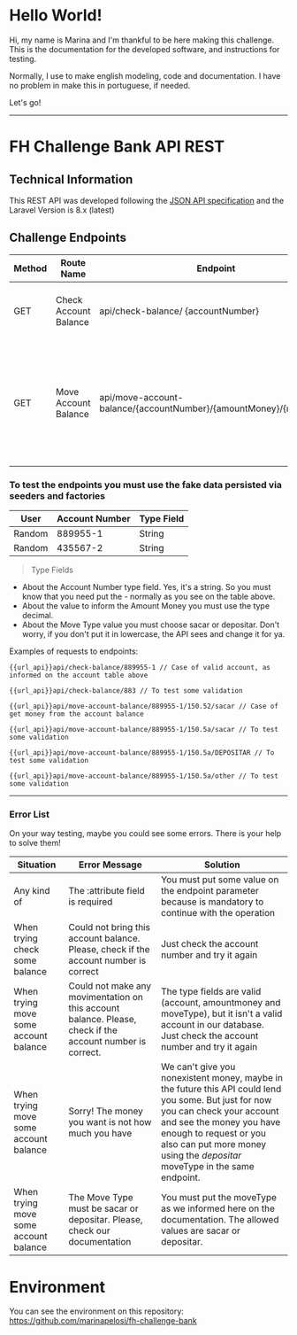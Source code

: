 # Hello World!
Hi, my name is Marina and I'm thankful to be here making this challenge. This is the documentation for the developed software, and instructions for testing.

Normally, I use to make english modeling, code and documentation. I have no problem in make this in portuguese, if needed.

Let's go!

---
# FH Challenge Bank API REST

## Technical Information

This REST API was developed following the [JSON API specification](https://jsonapi.org/) and the Laravel Version is 8.x (latest)

## Challenge Endpoints

|Method |Route Name	| Endpoint|Requires Auth? |Description |TDD functions (tests/Unit)
|--- |--- |--- |--- |--- |---
|GET | Check Account Balance | api/check-balance/ {accountNumber} |No | Returns how much money the account has| testCheckBalance() 
|GET | Move Account Balance | api/move-account-balance/{accountNumber}/{amountMoney}/{moveType} |No | The magic happens here. You can get money from the account balance or put more money there. | testGettingMoney(), testGettingMoneyButDontHaveEnough(), testPuttingMoney(), testMoveValidation(), testInvalidAccountInDatabase()


### To test the endpoints you must use the fake data persisted via seeders and factories

|User        |Account Number | Type Field
|---         |---            |---
|Random      |889955-1       | String                         
|Random      |435567-2       | String 

> Type Fields
- About the Account Number type field. Yes, it's a string. So you must know that you need put the *-* normally as you see on the table above.
- About the value to inform the Amount Money you must use the type decimal.
- About the Move Type value you must choose sacar or depositar. Don't worry, if you don't put it in lowercase, the API sees and change it for ya.

Examples of requests to endpoints:

``` 
{{url_api}}api/check-balance/889955-1 // Case of valid account, as informed on the account table above
``` 

``` 
{{url_api}}api/check-balance/883 // To test some validation
``` 

``` 
{{url_api}}api/move-account-balance/889955-1/150.52/sacar // Case of get money from the account balance
``` 

``` 
{{url_api}}api/move-account-balance/889955-1/150.5a/sacar // To test some validation
``` 

``` 
{{url_api}}api/move-account-balance/889955-1/150.5a/DEPOSITAR // To test some validation
``` 

``` 
{{url_api}}api/move-account-balance/889955-1/150.5a/other // To test some validation
``` 

---


### Error List


On your way testing, maybe you could see some errors. There is your help to solve them!

|Situation                       |Error Message	                        | Solution
|---                             |---                                      |---
|Any kind of  | The :attribute field is required| You must put some value on the endpoint parameter because is mandatory to continue with the operation
|When trying check some balance  |Could not bring this account balance. Please, check if the account number is correct                | Just check the account number and try it again
|When trying move some account balance  | Could not make any movimentation on this account balance. Please, check if the account number is correct.| The type fields are valid (account, amountmoney and moveType), but it isn't a valid account in our database. Just check the account number and try it again
|When trying move some account balance  |  Sorry! The money you want is not how much you have | We can't give you nonexistent money, maybe in the future this API could lend you some. But just for now you can check your account and see the money you have enough to request or you also can put more money using the *depositar* moveType in the same endpoint.
|When trying move some account balance  | The Move Type must be sacar or depositar. Please, check our documentation | You must put the moveType as we informed here on the documentation. The allowed values are sacar or depositar. 

# Environment
You can see the environment on this repository: https://github.com/marinapelosi/fh-challenge-bank